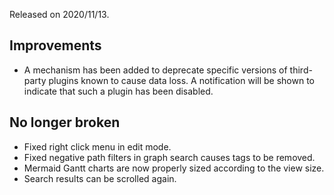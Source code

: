 Released on 2020/11/13.

## Improvements

- A mechanism has been added to deprecate specific versions of third-party plugins known to cause data loss. A notification will be shown to indicate that such a plugin has been disabled.

## No longer broken

- Fixed right click menu in edit mode.
- Fixed negative path filters in graph search causes tags to be removed.
- Mermaid Gantt charts are now properly sized according to the view size.
- Search results can be scrolled again.
